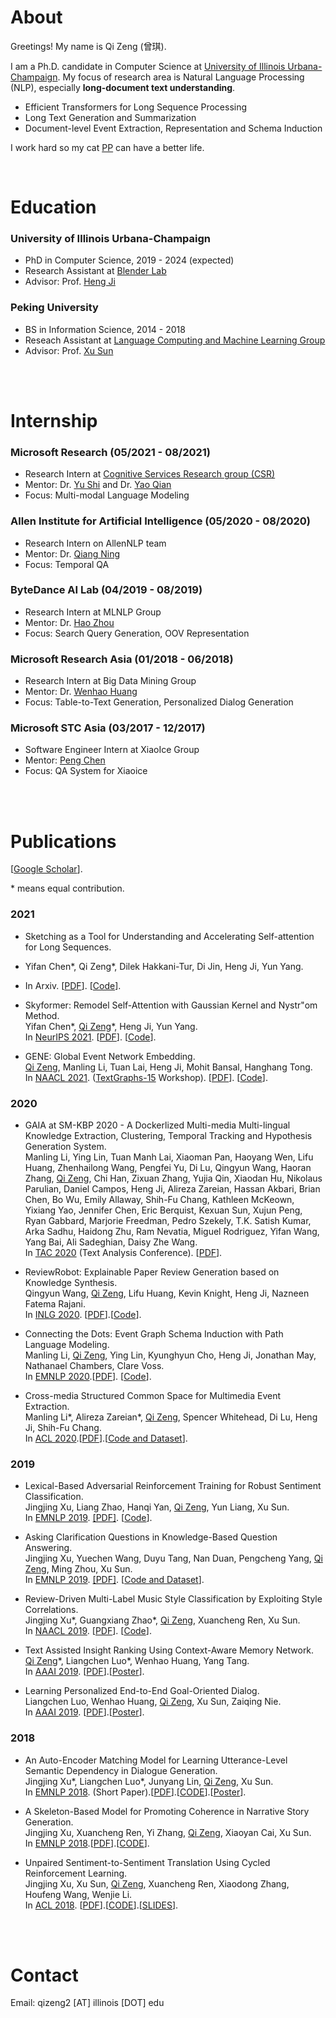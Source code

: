 

# About


Greetings! My name is Qi Zeng (曾琪). 

I am a Ph.D. candidate in Computer Science at [University of Illinois Urbana-Champaign](https://illinois.edu/). My focus of research area is Natural Language Processing (NLP), especially **long-document text understanding**.

- Efficient Transformers for Long Sequence Processing
- Long Text Generation and Summarization
- Document-level Event Extraction, Representation and Schema Induction

I work hard so my cat [PP](cat.md) can have a better life.





<br>
 
# Education

### University of Illinois Urbana-Champaign
  - PhD in Computer Science, 2019 - 2024 (expected)
  - Research Assistant at [Blender Lab](http://blender.cs.illinois.edu/)
  - Advisor: Prof. [Heng Ji](http://blender.cs.illinois.edu/hengji.html)


### Peking University 
  - BS in Information Science, 2014 - 2018
  - Reseach Assistant at [Language Computing and Machine Learning Group](https://lancopku.github.io/)
  - Advisor: Prof. [Xu Sun](https://xusun.org/)



<br>
<br>

# Internship

### Microsoft Research (05/2021 - 08/2021)
  - Research Intern at [Cognitive Services Research group (CSR)](https://www.microsoft.com/en-us/research/group/cognitive-services-research/)
  - Mentor: Dr. [Yu Shi](https://www.microsoft.com/en-us/research/people/yushi/) and Dr. [Yao Qian](https://sites.google.com/site/yaoqianhomepage/)
  - Focus: Multi-modal Language Modeling

### Allen Institute for Artificial Intelligence (05/2020 - 08/2020)
  - Research Intern on AllenNLP team
  - Mentor: Dr. [Qiang Ning](http://qning2.web.engr.illinois.edu/)
  - Focus: Temporal QA

### ByteDance AI Lab (04/2019 - 08/2019)
  - Research Intern at MLNLP Group
  - Mentor: Dr. [Hao Zhou](https://zhouh.github.io/) 
  - Focus: Search Query Generation, OOV Representation


### Microsoft Research Asia (01/2018 - 06/2018)
  - Research Intern at Big Data Mining Group 
  - Mentor: Dr. [Wenhao Huang](https://scholar.google.com/citations?user=OdE3MsQAAAAJ&hl=zh-CN)
  - Focus: Table-to-Text Generation, Personalized Dialog Generation


### Microsoft STC Asia (03/2017 - 12/2017)
  - Software Engineer Intern at XiaoIce Group
  - Mentor: [Peng Chen](https://www.aclweb.org/anthology/people/p/peng-chen/)
  - Focus: QA System for Xiaoice


<br>
<br>


# Publications

[[Google Scholar](https://scholar.google.com/citations?user=lOEEhwgAAAAJ&hl=zh-CN)].

 \* means equal contribution.

### 2021

- Sketching as a Tool for Understanding and Accelerating Self-attention for Long Sequences. <br>
- Yifan Chen\*, Qi Zeng\*, Dilek Hakkani-Tur, Di Jin, Heng Ji, Yun Yang. <br>
- In Arxiv. [[PDF](https://arxiv.org/abs/2112.05359)]. [[Code](https://github.com/pkuzengqi/Skeinformer)].

- Skyformer: Remodel Self-Attention with Gaussian Kernel and Nystr\"om Method. <br>
  Yifan Chen\*, <u>Qi Zeng</u>\*, Heng Ji, Yun Yang. <br>
  In [NeurIPS 2021](https://nips.cc/Conferences/2021).  [[PDF](https://arxiv.org/abs/2111.00035)]. [[Code](https://github.com/pkuzengqi/Skyformer)].
<!--   (Acceptance Rate 26%).  -->

- GENE: Global Event Network Embedding. <br>
  <u>Qi Zeng</u>, Manling Li, Tuan Lai, Heng Ji, Mohit Bansal, Hanghang Tong. <br>
  In [NAACL 2021](https://2021.naacl.org/). ([TextGraphs-15](https://sites.google.com/view/textgraphs2021) Workshop). [[PDF](https://www.aclweb.org/anthology/2021.textgraphs-1.5.pdf)]. [[Code](https://github.com/pkuzengqi/GENE)]. 


### 2020

- GAIA at SM-KBP 2020 - A Dockerlized Multi-media Multi-lingual Knowledge Extraction, Clustering, Temporal Tracking and Hypothesis Generation System. <br>
  Manling Li, Ying Lin, Tuan Manh Lai, Xiaoman Pan, Haoyang Wen, Lifu Huang, Zhenhailong Wang, Pengfei Yu, Di Lu, Qingyun Wang, Haoran Zhang, <u>Qi Zeng</u>, Chi Han, Zixuan Zhang, Yujia Qin, Xiaodan Hu, Nikolaus Parulian, Daniel Campos, Heng Ji, Alireza Zareian, Hassan Akbari, Brian Chen, Bo Wu, Emily Allaway, Shih-Fu Chang, Kathleen McKeown, Yixiang Yao, Jennifer Chen, Eric Berquist, Kexuan Sun, Xujun Peng, Ryan Gabbard, Marjorie Freedman, Pedro Szekely, T.K. Satish Kumar, Arka Sadhu, Haidong Zhu, Ram Nevatia, Miguel Rodriguez, Yifan Wang, Yang Bai, Ali Sadeghian, Daisy Zhe Wang. <br>
  In [TAC 2020](https://tac.nist.gov/2020/index.html) (Text Analysis Conference). [[PDF](https://blender.cs.illinois.edu/paper/gaia_smkbp_2020.pdf)].

- ReviewRobot: Explainable Paper Review Generation based on Knowledge Synthesis. <br>
  Qingyun Wang, <u>Qi Zeng</u>, Lifu Huang, Kevin Knight, Heng Ji, Nazneen Fatema Rajani. <br>
  In [INLG 2020](https://www.inlg2020.org/). [[PDF](https://www.aclweb.org/anthology/2020.inlg-1.44/)].[[Code](https://github.com/EagleW/ReviewRobot)]. 

- Connecting the Dots: Event Graph Schema Induction with Path Language Modeling. <br>
  Manling Li, <u>Qi Zeng</u>, Ying Lin, Kyunghyun Cho, Heng Ji, Jonathan May, Nathanael Chambers, Clare Voss. <br>
  In [EMNLP 2020](https://2020.emnlp.org/).[[PDF](https://www.aclweb.org/anthology/2020.emnlp-main.50/)]. [[Code](http://blender.cs.illinois.edu/software/pathlm/)]. 
<!--   (Acceptance Rate 22.4%).  -->

- Cross-media Structured Common Space for Multimedia Event Extraction. <br>
  Manling Li\*, Alireza Zareian\*, <u>Qi Zeng</u>, Spencer Whitehead, Di Lu, Heng Ji, Shih-Fu Chang. <br>
  In [ACL 2020](https://acl2020.org/).[[PDF](https://www.aclweb.org/anthology/2020.acl-main.230.pdf)].[[Code and Dataset](http://blender.cs.illinois.edu/software/m2e2/)]. 
<!--   (Acceptance Rate 22.7%).  -->

### 2019

- Lexical-Based Adversarial Reinforcement Training for Robust Sentiment Classification. <br>
  Jingjing Xu, Liang Zhao, Hanqi Yan, <u>Qi Zeng</u>, Yun Liang, Xu Sun. <br>
  In [EMNLP 2019](https://2019.emnlp.org/). [[PDF]](https://www.aclweb.org/anthology/D19-1554/). [[Code](https://github.com/lancopku/LexicalAT)]. 
<!--   (Acceptance Rate 23.8%).  -->


- Asking Clarification Questions in Knowledge-Based Question Answering. <br>
  Jingjing Xu, Yuechen Wang, Duyu Tang, Nan Duan, Pengcheng Yang, <u>Qi Zeng</u>, Ming Zhou, Xu Sun. <br>
  In [EMNLP 2019](https://2019.emnlp.org/). [[PDF]](https://www.aclweb.org/anthology/D19-1172/). [[Code and Dataset](https://github.com/msra-nlc/MSParS_V2.0)].  
<!--   (Acceptance Rate 23.8%). -->


- Review-Driven Multi-Label Music Style Classification by Exploiting Style Correlations. <br>
  Jingjing Xu\*, Guangxiang Zhao\*, <u>Qi Zeng</u>, Xuancheng Ren, Xu Sun.<br>
  In [NAACL 2019](https://naacl2019.org/). [[PDF](https://www.aclweb.org/anthology/N19-1296)]. [[Code](https://github.com/lancopku/RMSC)]. 
<!--   (Acceptance Rate 22.6%). -->


- Text Assisted Insight Ranking Using Context-Aware Memory Network. <br>
  <u>Qi Zeng</u>\*, Liangchen Luo\*, Wenhao Huang, Yang Tang. <br>
  In [AAAI 2019](https://aaai.org/Conferences/AAAI-19/). [[PDF](https://arxiv.org/pdf/1811.05563.pdf)].[[Poster](/files/AAAI19-insight-poster.pdf)]. 
<!--   (Acceptance Rate 16.2%). -->

- Learning Personalized End-to-End Goal-Oriented Dialog. <br>
  Liangchen Luo, Wenhao Huang, <u>Qi Zeng</u>, Xu Sun, Zaiqing Nie. <br>
  In [AAAI 2019](https://aaai.org/Conferences/AAAI-19/). [[PDF](https://arxiv.org/pdf/1811.04604.pdf)].[[Poster](/files/AAAI19-personalized-poster.pdf)]. 
<!--   (Acceptance Rate 16.2%). -->

### 2018

- An Auto-Encoder Matching Model for Learning Utterance-Level Semantic Dependency in Dialogue Generation. <br>
  Jingjing Xu\*, Liangchen Luo\*, Junyang Lin, <u>Qi Zeng</u>, Xu Sun. <br>
  In [EMNLP 2018](https://emnlp2018.org/). (Short Paper).[[PDF](http://aclweb.org/anthology/D18-1075)].[[CODE](https://github.com/lancopku/AMM)].[[Poster](/files/EMNLP18-AEM-poster.pdf)].
<!--   (Acceptance Rate 24.6%). -->

- A Skeleton-Based Model for Promoting Coherence in Narrative Story Generation. <br>
  Jingjing Xu, Xuancheng Ren, Yi Zhang, <u>Qi Zeng</u>, Xiaoyan Cai, Xu Sun. <br>
  In [EMNLP 2018](https://emnlp2018.org/).[[PDF](http://aclweb.org/anthology/D18-1462)].[[CODE](https://github.com/lancopku/Skeleton-Based-Generation-Model)].
<!--   (Acceptance Rate 24.6%). -->

- Unpaired Sentiment-to-Sentiment Translation Using Cycled Reinforcement Learning. <br>
  Jingjing Xu, Xu Sun, <u>Qi Zeng</u>, Xuancheng Ren, Xiaodong Zhang, Houfeng Wang, Wenjie Li. <br>
  In [ACL 2018](https://acl2018.org/). [[PDF](http://aclweb.org/anthology/P18-1090)].[[CODE](https://github.com/lancopku/Unpaired-Sentiment-Translation)].[[SLIDES](/files/ACL2018.pdf)]. 
<!--   (Acceptance Rate 24.9%). -->


<br>
<br>


# Contact

Email: qizeng2 [AT] illinois [DOT] edu

<!-- Office: Room 1115, Siebel Center for Computer Science, 201 N. Goodwin Ave, Urbana, IL 61801

 -->

<br>
<br>
<br>
<br>
<br>
<br>
<br>
<br>




